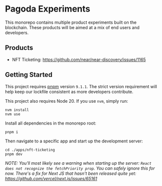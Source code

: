 # Pagoda Experiments

This monorepo contains multiple product experiments built on the blockchain. These products will be aimed at a mix of end users and developers.

## Products

- NFT Ticketing: https://github.com/near/near-discovery/issues/1165

## Getting Started

This project requires [pnpm](https://pnpm.io/installation) version `9.1.1`. The strict version requirement will help keep our lockfile consistent as more developers contribute.

This project also requires Node 20. If you use `nvm`, simply run:

```
nvm install
nvm use
```

Install all dependencies in the monorepo root:

```
pnpm i
```

Then navigate to a specific app and start up the development server:

```
cd ./apps/nft-ticketing
pnpm dev
```

_NOTE: You'll most likely see a warning when starting up the server: `React does not recognize the fetchPriority prop`. You can safely ignore this for now. There's a fix for Next JS that hasn't been released quite yet: https://github.com/vercel/next.js/issues/65161_
